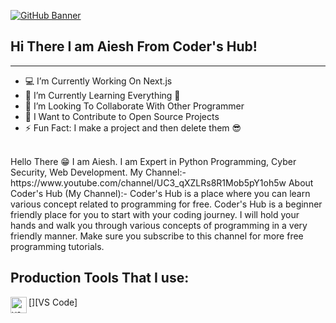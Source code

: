 [![GitHub Banner](https://w0.peakpx.com/wallpaper/365/48/HD-wallpaper-think-twice-code-once-code-computer-programming-syntax.jpg)](https://github.com/Aiesh-CoderHub)
## Hi There I am Aiesh From Coder's Hub!
-----------------------------------------------------------
- 💻 I’m Currently Working On Next.js
- 🌱 I’m Currently Learning Everything 🤣
- 👀 I’m Looking To Collaborate With Other Programmer
- 🥅 I Want to Contribute to Open Source Projects
- ⚡ Fun Fact: I make a project and then delete them 😎
<br>
Hello There 😁 I am Aiesh. I am Expert in Python Programming, Cyber Security, Web Development. My Channel:- https://www.youtube.com/channel/UC3_qXZLRs8R1Mob5pY1oh5w
About Coder's Hub (My Channel):-
Coder's Hub is a place where you can learn various concept related to programming for free. Coder's Hub is a beginner friendly place for you to start with your coding journey.  I will hold your hands and walk you through various concepts of programming in a very friendly manner. Make sure you subscribe to this channel for more free programming tutorials.

## Production Tools That I use:
[<img align='left' alt='vs code' width='26px' src=''/>][VS Code]
